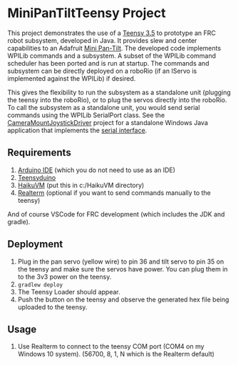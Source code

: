 # MiniPanTiltTeensy Project

This project demonstrates the use of a [Teensy 3.5](https://www.pjrc.com/store/teensy35.html) to prototype an FRC robot subsystem, developed in Java. It provides slew and center capabilities to an Adafruit [Mini Pan-Tilt](https://www.adafruit.com/product/1967). The developed code implements WPILib commands and a subsystem. A subset of the WPILib command scheduler has been ported and is run at startup. The commands and subsystem can be directly deployed on a roboRio (if an IServo is implemented against the WPILib) if desired.

This gives the flexibility to run the subsystem as a standalone unit (plugging the teensy into the roboRio), or to plug the servos directly into the roboRio. To call the subsystem as a standalone unit, you would send serial commands using the WPILib SerialPort class. See the [CameraMountJoystickDriver](https://github.com/Team997Coders/CameraMountJoystickDriver) project for a standalone Windows Java application that implements the [serial interface]().

## Requirements

1. [Arduino IDE](https://www.arduino.cc/en/Main/Software) (which you do not need to use as an IDE)
2. [Teensyduino](https://www.pjrc.com/teensy/teensyduino.html)
3. [HaikuVM](https://github.com/chuckb/haikuVM) (put this in c:/HaikuVM directory)
4. [Realterm](https://sourceforge.net/projects/realterm/) (optional if you want to send commands manually to the teensy)

And of course VSCode for FRC development (which includes the JDK and gradle).

## Deployment

1. Plug in the pan servo (yellow wire) to pin 36 and tilt servo to pin 35 on the teensy and make sure the servos have power. You can plug them in to the 3v3 power on the teensy.
2. ```gradlew deploy```
3. The Teensy Loader should appear.
4. Push the button on the teensy and observe the generated hex file being uploaded to the teensy.

## Usage

1. Use Realterm to connect to the teensy COM port (COM4 on my Windows 10 system). (56700, 8, 1, N which is the Realterm default)
